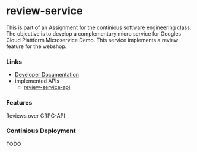 # review-service

This is part of an Assignment for the continious software engineering class. The objective is to develop a complementary micro service for Googles Cloud Plattform Microservice Demo.
This service implements a review feature for the webshop.

### Links
- [Developer Documentation]()
- implemented APIs
  - [review-service-api](https://github.com/Continious-Software-Engineering/review-service-api)

### Features
Reviews over GRPC-API

### Continious Deployment
TODO
